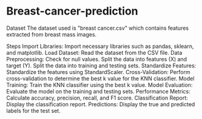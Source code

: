 # Breast-cancer-prediction
Dataset
The dataset used is "breast cancer.csv" which contains features extracted from breast mass images.

Steps
Import Libraries: Import necessary libraries such as pandas, sklearn, and matplotlib.
Load Dataset: Read the dataset from the CSV file.
Data Preprocessing:
Check for null values.
Split the data into features (X) and target (Y).
Split the data into training and testing sets.
Standardize Features: Standardize the features using StandardScaler.
Cross-Validation: Perform cross-validation to determine the best k value for the KNN classifier.
Model Training: Train the KNN classifier using the best k value.
Model Evaluation: Evaluate the model on the training and testing sets.
Performance Metrics: Calculate accuracy, precision, recall, and F1 score.
Classification Report: Display the classification report.
Predictions: Display the true and predicted labels for the test set.
